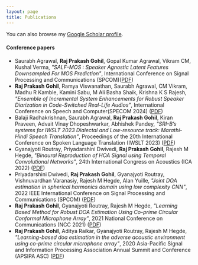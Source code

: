 ```yaml
---
layout: page
title: Publications
---
```


You can also browse my <a href="https://scholar.google.com/citations?user=4upu76YAAAAJ&hl=en" target="_blank">Google Scholar profile</a>.
<br />

#### Conference papers
- Saurabh Agrawal, **Raj Prakash Gohil**, Gopal Kumar Agrawal, Vikram CM, Kushal Verma, _"SALF-MOS : Speaker Agnostic Latent Features Downsampled For MOS Prediction"_, International Conference on Signal Processing and Communications (SPCOM)([PDF]())
- **Raj Prakash Gohil**, Ramya Viswanathan, Saurabh Agrawal, CM Vikram, Madhu R Kamble, Kamini Sabu, M Ali Basha Shaik, Krishna K S Rajesh, _"Ensemble of Incremental System Enhancements for Robust Speaker Diarization in Code-Switched Real-Life Audios"_, International Conference on Speech and Computer(SPECOM 2024) ([PDF](https://doi.org/10.1007/978-3-031-48312-7_39))
- Balaji Radhakrishnan, Saurabh Agrawal, **Raj Prakash Gohil**, Kiran Praveen, Advait Vinay Dhopeshwarkar, Abhishek Pandey, _"SRI-B’s systems for IWSLT 2023 Dialectal and Low-resource track: Marathi-Hindi Speech Translation"_, Proceedings of the 20th International Conference on Spoken Language Translation (IWSLT 2023) ([PDF](https://aclanthology.org/2023.iwslt-1.43.pdf))
- Gyanajyoti Routray, Priyadarshini Dwivedi, **Raj Prakash Gohil**, Rajesh M Hegde, _"Binaural Reproduction of HOA Signal using Temporal Convolutional Networks"_, 24th International Congress on Acoustics (ICA 2022) ([PDF]())
- Priyadarshini Dwivedi, **Raj Prakash Gohil**, Gyanajyoti Routray, Vishnuvardhan Varanasiy, Rajesh M Hegde, Alan Yuille, _"Joint DOA estimation in spherical harmonics domain using low complexity CNN"_, 2022 IEEE International Conference on Signal Processing and Communications (SPCOM) ([PDF](https://ieeexplore.ieee.org/abstract/document/9840853))
- **Raj Prakash Gohil**, Gyanajyoti Routray, Rajesh M Hegde, _"Learning Based Method for Robust DOA Estimation Using Co-prime Circular Conformal Microphone Array"_, 2021 National Conference on Communications (NCC 2021) ([PDF](https://ieeexplore.ieee.org/abstract/document/9530130/))
- **Raj Prakash Gohil**, Aditya Raikar, Gyanajyoti Routray, Rajesh M Hegde, _"Learning-based doa estimation in the adverse acoustic environment using co-prime circular microphone array"_, 2020 Asia-Pacific Signal and Information Processing Association Annual Summit and Conference (APSIPA ASC) ([PDF](http://www.apsipa.org/proceedings/2020/pdfs/0000437.pdf))
